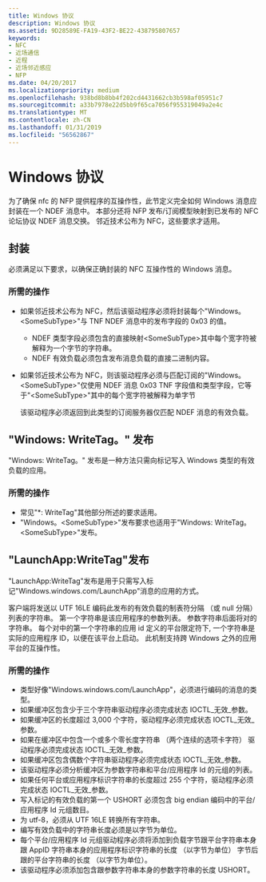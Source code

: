 ```yaml
---
title: Windows 协议
description: Windows 协议
ms.assetid: 9D28589E-FA19-43F2-BE22-438795807657
keywords:
- NFC
- 近场通信
- 近程
- 近场邻近感应
- NFP
ms.date: 04/20/2017
ms.localizationpriority: medium
ms.openlocfilehash: 938bd8b8bb4f202cd4431662cb3b598af05951c7
ms.sourcegitcommit: a33b7978e22d5bb9f65ca7056f955319049a2e4c
ms.translationtype: MT
ms.contentlocale: zh-CN
ms.lasthandoff: 01/31/2019
ms.locfileid: "56562867"
---
```

# <a name="windows-protocol"></a>Windows 协议


为了确保 nfc 的 NFP 提供程序的互操作性，此节定义完全如何 Windows 消息应封装在一个 NDEF 消息中。 本部分还将 NFP 发布/订阅模型映射到已发布的 NFC 论坛协议 NDEF 消息交换。 邻近技术公布为 NFC，这些要求才适用。

## <a name="encapsulation"></a>封装


必须满足以下要求，以确保正确封装的 NFC 互操作性的 Windows 消息。

### <a name="required-actions"></a>所需的操作

-   如果邻近技术公布为 NFC，然后该驱动程序必须将封装每个"Windows。&lt;SomeSubType&gt;"与 TNF NDEF 消息中的发布字段的 0x03 的值。
    -   NDEF 类型字段必须包含的直接映射&lt;SomeSubType&gt;其中每个宽字符被解释为一个字节的字符串。
    -   NDEF 有效负载必须包含发布消息负载的直接二进制内容。
-   如果邻近技术公布为 NFC，则该驱动程序必须与匹配订阅的"Windows。&lt;SomeSubType&gt;"仅使用 NDEF 消息 0x03 TNF 字段值和类型字段，它等于"&lt;SomeSubType&gt;"其中的每个宽字符被解释为单字节

    该驱动程序必须返回到此类型的订阅服务器仅匹配 NDEF 消息的有效负载。

## <a name="windowswritetag-publications"></a>"Windows: WriteTag。" 发布


"Windows: WriteTag。" 发布是一种方法只需向标记写入 Windows 类型的有效负载的应用。

### <a name="required-actions"></a>所需的操作

-   常见"\*: WriteTag"其他部分所述的要求适用。
-   "Windows。&lt;SomeSubType&gt;"发布要求也适用于"Windows: WriteTag。&lt;SomeSubType&gt;"发布。

## <a name="launchappwritetag-publications"></a>"LaunchApp:WriteTag"发布


"LaunchApp:WriteTag"发布是用于只需写入标记"Windows.windows.com/LaunchApp"消息的应用的方式。

客户端将发送以 UTF 16LE 编码此发布的有效负载的制表符分隔 （或 null 分隔） 列表的字符串。 第一个字符串是该应用程序的参数列表。 参数字符串后面将对的字符串。 每个对中的第一个字符串的应用 id 定义的平台限定符下, 一个字符串是实际的应用程序 ID，以便在该平台上启动。 此机制支持跨 Windows 之外的应用平台的互操作性。

### <a name="required-actions"></a>所需的操作

-   类型好像"Windows.windows.com/LaunchApp"，必须进行编码的消息的类型。
-   如果缓冲区包含少于三个字符串驱动程序必须完成状态 IOCTL\_无效\_参数。
-   如果缓冲区的长度超过 3,000 个字符，驱动程序必须完成状态 IOCTL\_无效\_参数。
-   如果在缓冲区中包含一个或多个零长度字符串 （两个连续的选项卡字符） 驱动程序必须完成状态 IOCTL\_无效\_参数。
-   如果缓冲区包含偶数个字符串驱动程序必须完成状态 IOCTL\_无效\_参数。
-   该驱动程序必须分析缓冲区为参数字符串和平台/应用程序 Id 的元组的列表。
-   如果任何平台或应用程序标识字符串的长度超过 255 个字符，驱动程序必须完成状态 IOCTL\_无效\_参数。
-   写入标记的有效负载的第一个 USHORT 必须包含 big endian 编码中的平台/应用程序 Id 元组数目。
-   为 utf-8，必须从 UTF 16LE 转换所有字符串。
-   编写有效负载中的字符串长度必须是以字节为单位。
-   每个平台/应用程序 Id 元组驱动程序必须将添加到负载字节跟平台字符串本身跟 AppID 字符串本身的应用程序标识字符串的长度 （以字节为单位） 字节后跟的平台字符串的长度 （以字节为单位）。
-   该驱动程序必须添加包含跟参数字符串本身的参数字符串的长度 USHORT。

 

 





